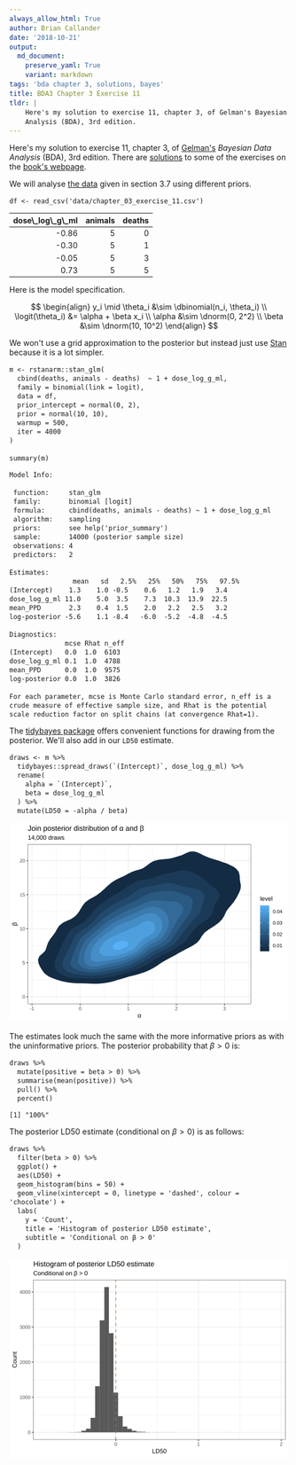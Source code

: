 ```yaml
---
always_allow_html: True
author: Brian Callander
date: '2018-10-21'
output:
  md_document:
    preserve_yaml: True
    variant: markdown
tags: 'bda chapter 3, solutions, bayes'
title: BDA3 Chapter 3 Exercise 11
tldr: |
    Here's my solution to exercise 11, chapter 3, of Gelman's Bayesian Data
    Analysis (BDA), 3rd edition.
---
```


Here's my solution to exercise 11, chapter 3, of
[Gelman's](https://andrewgelman.com/) *Bayesian Data Analysis* (BDA),
3rd edition. There are
[solutions](http://www.stat.columbia.edu/~gelman/book/solutions.pdf) to
some of the exercises on the [book's
webpage](http://www.stat.columbia.edu/~gelman/book/).

<!--more-->
<div style="display:none">

$\DeclareMathOperator{\dbinomial}{Binomial}  \DeclareMathOperator{\dbern}{Bernoulli}  \DeclareMathOperator{\dpois}{Poisson}  \DeclareMathOperator{\dnorm}{Normal}  \DeclareMathOperator{\dt}{t}  \DeclareMathOperator{\dcauchy}{Cauchy}  \DeclareMathOperator{\dexponential}{Exp}  \DeclareMathOperator{\duniform}{Uniform}  \DeclareMathOperator{\dgamma}{Gamma}  \DeclareMathOperator{\dinvgamma}{InvGamma}  \DeclareMathOperator{\invlogit}{InvLogit}  \DeclareMathOperator{\logit}{Logit}  \DeclareMathOperator{\ddirichlet}{Dirichlet}  \DeclareMathOperator{\dbeta}{Beta}$

</div>

We will analyse [the data](data/chapter_03_exercise_11.csv) given in
section 3.7 using different priors.

``` {.r}
df <- read_csv('data/chapter_03_exercise_11.csv') 
```

<table class="table table-striped table-hover table-responsive" style="margin-left: auto; margin-right: auto;">
<thead>
<tr>
<th style="text-align:right;">
dose\_log\_g\_ml
</th>
<th style="text-align:right;">
animals
</th>
<th style="text-align:right;">
deaths
</th>
</tr>
</thead>
<tbody>
<tr>
<td style="text-align:right;">
-0.86
</td>
<td style="text-align:right;">
5
</td>
<td style="text-align:right;">
0
</td>
</tr>
<tr>
<td style="text-align:right;">
-0.30
</td>
<td style="text-align:right;">
5
</td>
<td style="text-align:right;">
1
</td>
</tr>
<tr>
<td style="text-align:right;">
-0.05
</td>
<td style="text-align:right;">
5
</td>
<td style="text-align:right;">
3
</td>
</tr>
<tr>
<td style="text-align:right;">
0.73
</td>
<td style="text-align:right;">
5
</td>
<td style="text-align:right;">
5
</td>
</tr>
</tbody>
</table>
Here is the model specification.

$$
\begin{align}
  y_i \mid \theta_i 
  &\sim 
  \dbinomial(n_i, \theta_i)
  \\
  \logit(\theta_i)
  &=
  \alpha + \beta x_i
  \\
  \alpha
  &\sim
  \dnorm(0, 2^2)
  \\
  \beta
  &\sim
  \dnorm(10, 10^2)
\end{align}
$$

We won't use a grid approximation to the posterior but instead just use
[Stan](https://www.rdocumentation.org/packages/rstanarm/versions/2.17.4/topics/stan_glm)
because it is a lot simpler.

``` {.r}
m <- rstanarm::stan_glm(
  cbind(deaths, animals - deaths)  ~ 1 + dose_log_g_ml,
  family = binomial(link = logit),
  data = df,
  prior_intercept = normal(0, 2),
  prior = normal(10, 10),
  warmup = 500,
  iter = 4000
)

summary(m)
```


    Model Info:

     function:     stan_glm
     family:       binomial [logit]
     formula:      cbind(deaths, animals - deaths) ~ 1 + dose_log_g_ml
     algorithm:    sampling
     priors:       see help('prior_summary')
     sample:       14000 (posterior sample size)
     observations: 4
     predictors:   2

    Estimates:
                    mean   sd   2.5%   25%   50%   75%   97.5%
    (Intercept)    1.3    1.0 -0.5    0.6   1.2   1.9   3.4   
    dose_log_g_ml 11.0    5.0  3.5    7.3  10.3  13.9  22.5   
    mean_PPD       2.3    0.4  1.5    2.0   2.2   2.5   3.2   
    log-posterior -5.6    1.1 -8.4   -6.0  -5.2  -4.8  -4.5   

    Diagnostics:
                  mcse Rhat n_eff
    (Intercept)   0.0  1.0  6103 
    dose_log_g_ml 0.1  1.0  4788 
    mean_PPD      0.0  1.0  9575 
    log-posterior 0.0  1.0  3826 

    For each parameter, mcse is Monte Carlo standard error, n_eff is a crude measure of effective sample size, and Rhat is the potential scale reduction factor on split chains (at convergence Rhat=1).

The [tidybayes
package](https://mjskay.github.io/tidybayes/articles/tidybayes.html)
offers convenient functions for drawing from the posterior. We'll also
add in our `LD50` estimate.

``` {.r}
draws <- m %>% 
  tidybayes::spread_draws(`(Intercept)`, dose_log_g_ml) %>% 
  rename(
    alpha = `(Intercept)`,
    beta = dose_log_g_ml
  ) %>% 
  mutate(LD50 = -alpha / beta)
```

![](chapter_03_exercise_11_files/figure-markdown/joint_posterior_plot-1..svg)

The estimates look much the same with the more informative priors as
with the uninformative priors. The posterior probability that
$\beta > 0$ is:

``` {.r}
draws %>% 
  mutate(positive = beta > 0) %>% 
  summarise(mean(positive)) %>% 
  pull() %>% 
  percent()
```

    [1] "100%"

The posterior LD50 estimate (conditional on $\beta > 0$) is as follows:

``` {.r}
draws %>% 
  filter(beta > 0) %>% 
  ggplot() + 
  aes(LD50) +
  geom_histogram(bins = 50) +
  geom_vline(xintercept = 0, linetype = 'dashed', colour = 'chocolate') +
  labs(
    y = 'Count',
    title = 'Histogram of posterior LD50 estimate',
    subtitle = 'Conditional on β > 0'
  )
```

![](chapter_03_exercise_11_files/figure-markdown/unnamed-chunk-2-1..svg)
